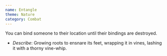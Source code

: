 ```yaml
---
name: Entangle
theme: Nature
category: Combat
---
```


You can bind someone to their location until their bindings are destroyed. 

* *Describe*: Growing roots to ensnare its feet, wrapping it in vines, lashing it with a thorny vine-whip.
